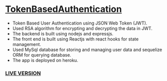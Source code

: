 # [TokenBasedAuthentication](https://token-based-auth.herokuapp.com/)

* Token Based User Authentication using JSON Web Token (JWT).
* Used RSA algorithm for encrypting and decrypting the data in JWT. 
* The backend is built using nodejs and expressjs.
* The front end is built using Reactjs with react hooks for state management.
* Used MySql database for storing and managing user data and sequelize ORM for querying database.
* The app is deployed on heroku.
  
### [LIVE VERSION](https://token-based-auth.herokuapp.com/)
